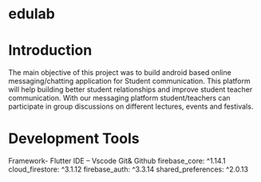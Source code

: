 # edulab
# Introduction
The main objective of this project was to build android based online
messaging/chatting application for Student communication. This platform
will help building better student relationships and improve student teacher
communication. With our messaging platform student/teachers can
participate in group discussions on different lectures, events and festivals.
# Development Tools
Framework- Flutter
IDE – Vscode
Git& Github
firebase_core: ^1.14.1
cloud_firestore: ^3.1.12
firebase_auth: ^3.3.14
shared_preferences: ^2.0.13
